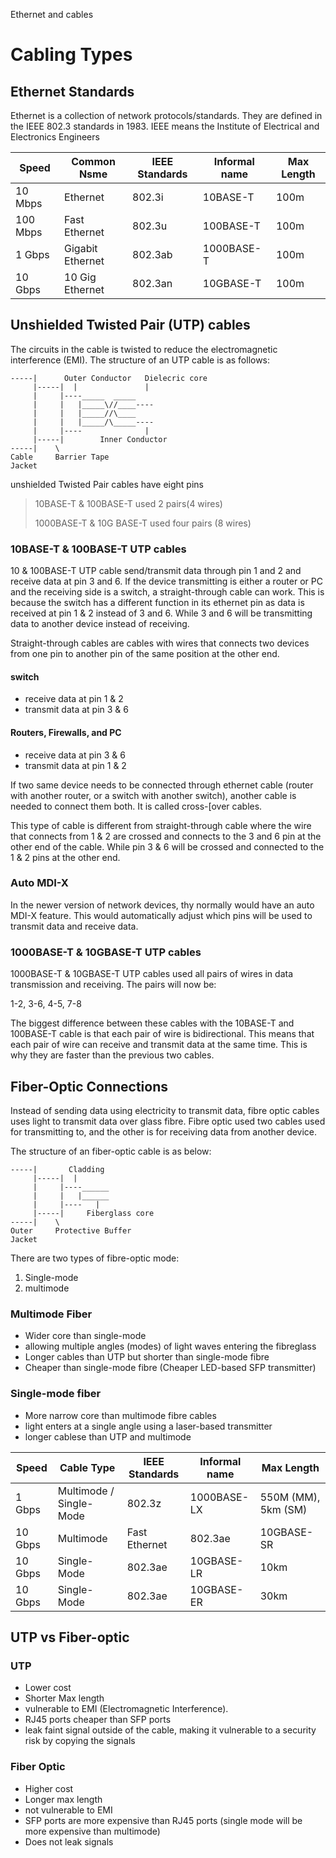 Ethernet and cables 

# Cabling Types

## Ethernet Standards

Ethernet is a collection of network protocols/standards. They are defined in the IEEE 802.3 standards in 1983.
 IEEE means the Institute of Electrical and Electronics Engineers

 Speed | Common Nsme | IEEE Standards | Informal name | Max Length
 ---- | ---- | ---- | ---- | ----
10 Mbps | Ethernet | 802.3i | 10BASE-T | 100m
100 Mbps | Fast Ethernet | 802.3u | 100BASE-T | 100m
1 Gbps | Gigabit Ethernet | 802.3ab | 1000BASE-T | 100m
10 Gbps | 10 Gig Ethernet | 802.3an | 10GBASE-T | 100m


## Unshielded Twisted Pair (UTP) cables

The circuits in the cable is twisted to reduce the electromagnetic interference (EMI). The structure of an UTP cable is as follows:

``` symbol
-----|	    Outer Conductor   Dielecric core
     |-----|  |               |          
     |     |----_____  _____ 
     |     |   |_____\//____----
     |     |   |_____//\____
     |     |   |_____/\_____----
	 |     |----              |
	 |-----|		Inner Conductor
-----|	  \
Cable     Barrier Tape
Jacket	

```



unshielded Twisted Pair cables have eight pins

>10BASE-T & 100BASE-T used 2 pairs(4 wires)
>
>1000BASE-T & 10G BASE-T used four pairs (8 wires)

### 10BASE-T & 100BASE-T UTP cables

10 & 100BASE-T UTP cable send/transmit data through pin 1 and 2 and receive data at pin 3 and 6. If the device transmitting is either a router or PC and the receiving side is a switch, a straight-through cable can work. This is because the switch has a different function in its ethernet pin as data is received at pin 1 & 2 instead of 3 and 6. While 3 and 6 will be transmitting data to another device instead of receiving.

Straight-through cables are cables with wires that connects two devices from one pin to another pin of the same position at the other end.


#### switch

- receive data at pin 1 & 2
- transmit data at pin 3 & 6


#### Routers, Firewalls, and PC 

- receive data at pin 3 & 6
- transmit data at pin 1 & 2


If two same device needs to be connected through ethernet cable (router with another router, or a switch with another switch), another cable is needed to connect them both. It is called cross-[over cables. 

This type of cable is different from straight-through cable where the wire that connects from 1 & 2 are crossed and connects to the 3 and 6 pin at the other end of the cable. While pin 3 & 6 will be crossed and connected to the 1 & 2 pins at the other end.

### Auto MDI-X

In the newer version of network devices, thy normally would have an auto MDI-X feature. This would automatically adjust which pins will be used to transmit data and receive data.


### 1000BASE-T & 10GBASE-T UTP cables

1000BASE-T & 10GBASE-T UTP cables used all pairs of wires in data transmission and receiving. The pairs will now be:

1-2, 3-6, 4-5, 7-8

The biggest difference between these cables with the 10BASE-T and 100BASE-T cable is that each pair of wire is bidirectional. This means that each pair of wire can receive and transmit data at the same time. This is why they are faster than the previous two cables.


## Fiber-Optic Connections

Instead of sending data using electricity to transmit data, fibre optic cables uses light to transmit data over glass fibre. Fibre optic used two cables used for transmitting to, and the other is for receiving data from another device.

The structure of an fiber-optic cable is as below:


``` 
-----|       Cladding
     |-----|  |
     |     |----______
	 |     |   |______
	 |     |----   |
	 |-----|     Fiberglass core
-----|	  \
Outer     Protective Buffer
Jacket	

```

There are two types of fibre-optic mode:

1. Single-mode
2. multimode


### Multimode Fiber
- Wider core than single-mode
- allowing multiple angles (modes) of light waves entering the fibreglass
- Longer cables than UTP but shorter than single-mode fibre
- Cheaper than single-mode fibre (Cheaper LED-based SFP transmitter)

### Single-mode fiber 
- More narrow core than multimode fibre cables
- light enters at a single angle using a laser-based transmitter
- longer cablese than UTP and multimode


 Speed | Cable Type | IEEE Standards | Informal name | Max Length
 ---- | ---- | ---- | ---- | ----
1 Gbps | Multimode / Single-Mode | 802.3z | 1000BASE-LX | 550M (MM), 5km (SM)
10 Gbps | Multimode | Fast Ethernet | 802.3ae | 10GBASE-SR | 400m
10 Gbps | Single-Mode | 802.3ae | 10GBASE-LR | 10km
10 Gbps | Single-Mode| 802.3ae | 10GBASE-ER | 30km

## UTP vs Fiber-optic

### UTP

- Lower cost
- Shorter Max length
- vulnerable to EMI (Electromagnetic Interference).
- RJ45 ports cheaper than SFP ports
- leak faint signal outside of the cable, making it vulnerable to a security risk by copying the signals

### Fiber Optic

- Higher cost
- Longer max length
- not vulnerable to EMI
- SFP ports are more expensive than RJ45 ports (single mode will be more expensive than multimode)
- Does not leak signals